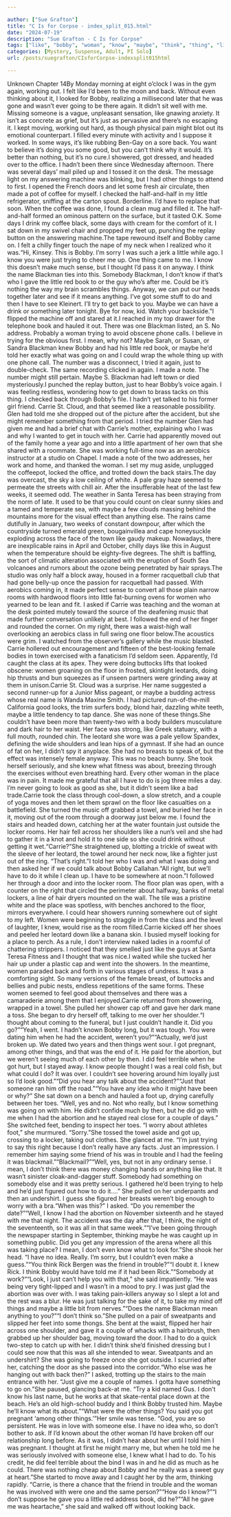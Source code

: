 ```yaml
---

author: ["Sue Grafton"]
title: "C Is for Corpse - index_split_015.html"
date: "2024-07-19"
description: "Sue Grafton - C Is for Corpse"
tags: ["like", "bobby", "woman", "know", "maybe", "think", "thing", "little", "could", "back", "got", "day", "one", "carrie", "hair", "going", "made", "name", "blackman", "something", "told", "floor", "might", "foot", "trying"]
categories: [Mystery, Suspense, Adult, PI Solo]
url: /posts/suegrafton/CIsforCorpse-indexsplit015html

---
```



Unknown
Chapter 14By Monday morning at eight o’clock I was in the gym again, working out. I felt like I’d been to the moon and back. Without even thinking about it, I looked for Bobby, realizing a millisecond later that he was gone and wasn’t ever going to be there again. It didn’t sit well with me. Missing someone is a vague, unpleasant sensation, like gnawing anxiety. It isn’t as concrete as grief, but it’s just as pervasive and there’s no escaping it. I kept moving, working out hard, as though physical pain might blot out its emotional counterpart. I filled every minute with activity and I suppose it worked. In some ways, it’s like rubbing Ben-Gay on a sore back. You want to believe it’s doing you some good, but you can’t think why it would. It’s better than nothing, but it’s no cure.I showered, got dressed, and headed over to the office. I hadn’t been there since Wednesday afternoon. There was several days’ mail piled up and I tossed it on the desk. The message light on my answering machine was blinking, but I had other things to attend to first. I opened the French doors and let some fresh air circulate, then made a pot of coffee for myself. I checked the half-and-half in my little refrigerator, sniffing at the carton spout. Borderline. I’d have to replace that soon. When the coffee was done, I found a clean mug and filled it. The half-and-half formed an ominous pattern on the surface, but it tasted O.K. Some days I drink my coffee black, some days with cream for the comfort of it. I sat down in my swivel chair and propped my feet up, punching the replay button on the answering machine.The tape rewound itself and Bobby came on. I felt a chilly finger touch the nape of my neck when I realized who it was.“Hi, Kinsey. This is Bobby. I’m sorry I was such a jerk a little while ago. I know you were just trying to cheer me up. One thing came to me. I know this doesn’t make much sense, but I thought I’d pass it on anyway. I think the name Blackman ties into this. Somebody Blackman, I don’t know if that’s who I gave the little red book to or the guy who’s after me. Could be it’s nothing the way my brain scrambles things. Anyway, we can put our heads together later and see if it means anything. I’ve got some stuff to do and then I have to see Kleinert. I’ll try to get back to you. Maybe we can have a drink or something later tonight. Bye for now, kid. Watch your backside.”I flipped the machine off and stared at it.I reached in my top drawer for the telephone book and hauled it out. There was one Blackman listed, an S. No address. Probably a woman trying to avoid obscene phone calls. I believe in trying for the obvious first. I mean, why not? Maybe Sarah, or Susan, or Sandra Blackman knew Bobby and had his little red book, or maybe he’d told her exactly what was going on and I could wrap the whole thing up with one phone call. The number was a disconnect, I tried it again, just to double-check. The same recording clicked in again. I made a note. The number might still pertain. Maybe S. Blackman had left town or died mysteriously.I punched the replay button, just to hear Bobby’s voice again. I was feeling restless, wondering how to get down to brass tacks on this thing. I checked back through Bobby’s file. I hadn’t yet talked to his former girl friend. Carrie St. Cloud, and that seemed like a reasonable possibility. Glen had told me she dropped out of the picture after the accident, but she might remember something from that period. I tried the number Glen had given me and had a brief chat with Carrie’s mother, explaining who I was and why I wanted to get in touch with her. Carrie had apparently moved out of the family home a year ago and into a little apartment of her own that she shared with a roommate. She was working full-time now as an aerobics instructor at a studio on Chapel. I made a note of the two addresses, her work and home, and thanked the woman. I set my mug aside, unplugged the coffeepot, locked the office, and trotted down the back stairs.The day was overcast, the sky a low ceiling of white. A pale gray haze seemed to permeate the streets with chill air. After the insufferable heat of the last few weeks, it seemed odd. The weather in Santa Teresa has been straying from the norm of late. It used to be that you could count on clear sunny skies and a tamed and temperate sea, with maybe a few clouds massing behind the mountains more for the visual effect than anything else. The rains came dutifully in January, two weeks of constant downpour, after which the countryside turned emerald green, bougainvillea and cape honeysuckle exploding across the face of the town like gaudy makeup. Nowadays, there are inexplicable rains in April and October, chilly days like this in August when the temperature should be eighty-five degrees. The shift is baffling, the sort of climatic alteration associated with the eruption of South Sea volcanoes and rumors about the ozone being penetrated by hair sprays.The studio was only half a block away, housed in a former racquetball club that had gone belly-up once the passion for racquetball had passed. With aerobics coming in, it made perfect sense to convert all those plain narrow rooms with hardwood floors into little fat-burning ovens for women who yearned to be lean and fit. I asked if Carrie was teaching and the woman at the desk pointed mutely toward the source of the deafening music that made further conversation unlikely at best. I followed the end of her finger and rounded the corner. On my right, there was a waist-high wall overlooking an aerobics class in full swing one floor below.The acoustics were grim. I watched from the observer’s gallery while the music blasted. Carrie hollered out encouragement and fifteen of the best-looking female bodies in town exercised with a fanaticism I’d seldom seen. Apparently, I’d caught the class at its apex. They were doing buttocks lifts that looked obscene: women groaning on the floor in frosted, skintight leotards, doing hip thrusts and bun squeezes as if unseen partners were grinding away at them in unison.Carrie St. Cloud was a surprise. Her name suggested a second runner-up for a Junior Miss pageant, or maybe a budding actress whose real name is Wanda Maxine Smith. I had pictured run-of-the-mill California good looks, the trim surfers body, blond hair, dazzling white teeth, maybe a little tendency to tap dance. She was none of these things.She couldn’t have been more than twenty-two with a body builders musculature and dark hair to her waist. Her face was strong, like Greek statuary, with a full mouth, rounded chin. The leotard she wore was a pale yellow Spandex, defining the wide shoulders and lean hips of a gymnast. If she had an ounce of fat on her, I didn’t spy it anyplace. She had no breasts to speak of, but the effect was intensely female anyway. This was no beach bunny. She took herself seriously, and she knew what fitness was about, breezing through the exercises without even breathing hard. Every other woman in the place was in pain. It made me grateful that all I have to do is jog three miles a day. I’m never going to look as good as she, but it didn’t seem like a bad trade.Carrie took the class through cool-down, a slow stretch, and a couple of yoga moves and then let them sprawl on the floor like casualties on a battlefield. She turned the music off grabbed a towel, and buried her face in it, moving out of the room through a doorway just below me. I found the stairs and headed down, catching her at the water fountain just outside the locker rooms. Her hair fell across her shoulders like a nun’s veil and she had to gather it in a knot and hold it to one side so she could drink without getting it wet.“Carrie?”She straightened up, blotting a trickle of sweat with the sleeve of her leotard, the towel around her neck now, like a fighter just out of the ring. “That’s right.”I told her who I was and what I was doing and then asked her if we could talk about Bobby Callahan.“All right, but we’ll have to do it while I clean up. I have to be somewhere at noon.”I followed her through a door and into the locker room. The floor plan was open, with a counter on the right that circled the perimeter about halfway, banks of metal lockers, a line of hair dryers mounted on the wall. The tile was a pristine white and the place was spotless, with benches anchored to the floor, mirrors everywhere. I could hear showers running somewhere out of sight to my left. Women were beginning to straggle in from the class and the level of laughter, I knew, would rise as the room filled.Carrie kicked off her shoes and peeled her leotard down like a banana skin. I busied myself looking for a place to perch. As a rule, I don’t interview naked ladies in a roomful of chattering strippers. I noticed that they smelled just like the guys at Santa Teresa Fitness and I thought that was nice.I waited while she tucked her hair up under a plastic cap and went into the showers. In the meantime, women paraded back and forth in various stages of undress. It was a comforting sight. So many versions of the female breast, of buttocks and bellies and pubic nests, endless repetitions of the same forms. These women seemed to feel good about themselves and there was a camaraderie among them that I enjoyed.Carrie returned from showering, wrapped in a towel. She pulled her shower cap off and gave her dark mane a toss. She began to dry herself off, talking to me over her shoulder.“I thought about coming to the funeral, but I just couldn’t handle it. Did you go?”“Yeah, I went. I hadn’t known Bobby long, but it was tough. You were dating him when he had the accident, weren’t you?”“Actually, we’d just broken up. We dated two years and then things went sour. I got pregnant, among other things, and that was the end of it. He paid for the abortion, but we weren’t seeing much of each other by then. I did feel terrible when he got hurt, but I stayed away. I know people thought I was a real cold fish, but what could I do? It was over. I couldn’t see hovering around him loyally just so I’d look good.”“Did you hear any talk about the accident?”“Just that someone ran him off the road.”“You have any idea who it might have been or why?” She sat down on a bench and hauled a foot up, drying carefully between her toes. “Well, yes and no. Not who really, but I know something was going on with him. He didn’t confide much by then, but he did go with me when I had the abortion and he stayed real close for a couple of days.” She switched feet, bending to inspect her toes. “I worry about athletes foot,” she murmured. “Sorry.”She tossed the towel aside and got up, crossing to a locker, taking out clothes. She glanced at me. “I’m just trying to say this right because I don’t really have any facts. Just an impression. I remember him saying some friend of his was in trouble and I had the feeling it was blackmail.”“Blackmail?”“Well, yes, but not in any ordinary sense. I mean, I don’t think there was money changing hands or anything like that. It wasn’t sinister cloak-and-dagger stuff. Somebody had something on somebody else and it was pretty serious. I gathered he’d been trying to help and he’d just figured out how to do it....” She pulled on her underpants and then an undershirt. I guess she figured her breasts weren’t big enough to worry with a bra.“When was this?” I asked. “Do you remember the date?”“Well, I know I had the abortion on November sixteenth and he stayed with me that night. The accident was the day after that, I think, the night of the seventeenth, so it was all in that same week.”“I’ve been going through the newspaper starting in September, thinking maybe he was caught up in something public. Did you get any impression of the arena where all this was taking place? I mean, I don’t even know what to look for.”She shook her head. “I have no idea. Really. I’m sorry, but I couldn’t even make a guess.”“You think Rick Bergen was the friend in trouble?”“I doubt it. I knew Rick. I think Bobby would have told me if it had been Rick.”“Somebody at work?”“Look, I just can’t help you with that,” she said impatiently. “He was being very tight-lipped and I wasn’t in a mood to pry. I was just glad the abortion was over with. I was taking pain-killers anyway so I slept a lot and the rest was a blur. He was just talking for the sake of it, to take my mind off things and maybe a little bit from nerves.”“Does the name Blackman mean anything to you?”“I don’t think so.”She pulled on a pair of sweatpants and slipped her feet into some thongs. She bent at the waist, flipped her hair across one shoulder, and gave it a couple of whacks with a hairbrush, then grabbed up her shoulder bag, moving toward the door. I had to do a quick two-step to catch up with her. I didn’t think she’d finished dressing but I could see now that this was all she intended to wear. Sweatpants and an undershirt? She was going to freeze once she got outside. I scurried after her, catching the door as she passed into the corridor.“Who else was he hanging out with back then?” I asked, trotting up the stairs to the main entrance with her. “Just give me a couple of names. I gotta have something to go on.”She paused, glancing back-at me. “Try a kid named Gus. I don’t know his last name, but he works at that skate-rental place down at the beach. He’s an old high-school buddy and I think Bobby trusted him. Maybe he’ll know what its about.”“What were the other things? You said you got pregnant ‘among other things.’”Her smile was tense. “God, you are so persistent. He was in love with someone else. I have no idea who, so don’t bother to ask. If I’d known about the other woman I’d have broken off our relationship long before. As it was, I didn’t hear about her until I told him I was pregnant. I thought at first he might marry me, but when he told me he was seriously involved with someone else, I knew what I had to do. To his credit, he did feel terrible about the bind I was in and he did as much as he could. There was nothing cheap about Bobby and he really was a sweet guy at heart.”She started to move away and I caught her by the arm, thinking rapidly. “Carrie, is there a chance that the friend in trouble and the woman he was involved with were one and the same person?”“How do I know?”“I don’t suppose he gave you a little red address book, did he?”“All he gave me was heartache,” she said and walked off without looking back.
